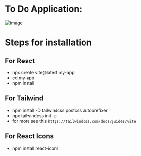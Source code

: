 # To Do Application:
 ![image](https://github.com/rahul-singh-takuli56/To_Do_Application/assets/118590603/fe741d61-27c6-46a1-a6b3-82d5bdedb035)

# Steps for installation
## For React
- npx create vite@latest my-app
- cd my-app
- npm install

## For Tailwind
- npm install -D tailwindcss postcss autoprefixer
- npx tailwindcss init -p
- for more see this `https://tailwindcss.com/docs/guides/vite`

## For React Icons
- npm install react-icons
